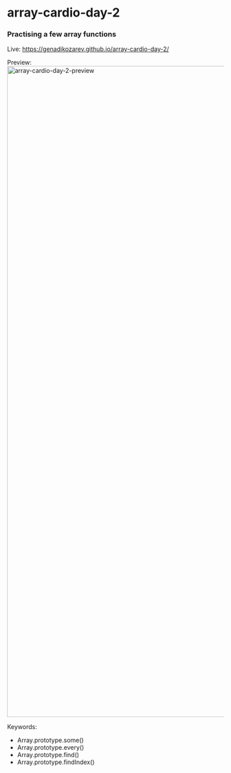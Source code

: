 # array-cardio-day-2

### Practising a few array functions

Live: https://genadikozarev.github.io/array-cardio-day-2/

Preview:
<img width="1512" alt="array-cardio-day-2-preview" src="https://github.com/user-attachments/assets/b2b6603d-e45a-4521-893d-6a4b4f97e089">

Keywords:
- Array.prototype.some()
- Array.prototype.every()
- Array.prototype.find()
- Array.prototype.findIndex()
